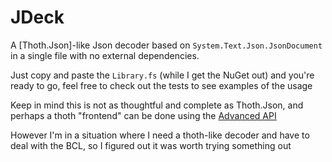 # JDeck

A [Thoth.Json]-like Json decoder based on `System.Text.Json.JsonDocument` in a single file with no external dependencies.

Just copy and paste the `Library.fs` (while I get the NuGet out) and you're ready to go, feel free to check out the tests to see examples of the usage

Keep in mind this is not as thoughtful and complete as Thoth.Json, and perhaps a thoth "frontend" can be done using the [Advanced API](https://github.com/thoth-org/Thoth.Json/blob/main/packages/Thoth.Json.Core/Decode.fs#L84)

However I'm in a situation where I need a thoth-like decoder and have to deal with the BCL, so I figured out it was worth trying something out
